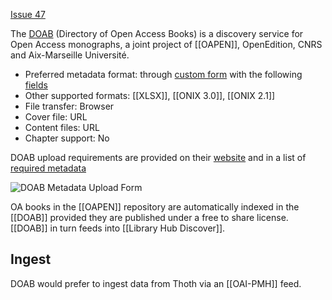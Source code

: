 [Issue 47](https://github.com/thoth-pub/thoth/issues/47)

The [DOAB](https://www.doabooks.org/) (Directory of Open Access Books) is a discovery service for Open Access monographs, a joint project of [[OAPEN]], OpenEdition, CNRS and Aix-Marseille Université.

* Preferred metadata format: through [custom form](https://www.doabooks.org/doabAdmin?func=books) with the following [fields](https://www.doabooks.org/docs/doabUploadFieldDescription.xlsx)
* Other supported formats: [[XLSX]], [[ONIX 3.0]], [[ONIX 2.1]]
* File transfer: Browser
* Cover file: URL
* Content files: URL
* Chapter support: No

DOAB upload requirements are provided on their [website](https://www.doabooks.org/doab?func=forPublishers&uiLanguage=en) and in a list of [required metadata](https://www.doabooks.org/docs/doabMetadataApril2012.pdf)

![DOAB Metadata Upload Form](https://punctumbooks.com/punctum/wp-content/uploads/2020/10/Screenshot-2020-10-15-at-14.52.08.png)

OA books in the [[OAPEN]] repository are automatically indexed in the [[DOAB]] provided they are published under a free to share license. [[DOAB]] in turn feeds into [[Library Hub Discover]].

## Ingest

DOAB would prefer to ingest data from Thoth via an [[OAI-PMH]] feed.